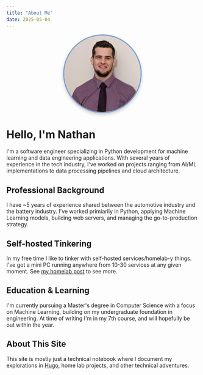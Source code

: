 ```yaml
---
title: "About Me"
date: 2025-05-04
---
```

<div style="text-align: center; margin-bottom: 2rem; display: flex; justify-content: center;">
  <img src="headshot.jpg" alt="Nathan Embaugh" style="width: 200px; height: 200px; border-radius: 50%; object-fit: cover; border: 3px solid rgb(124, 156, 206); box-shadow: 0 4px 8px rgba(0,0,0,0.2);">
</div>

# Hello, I'm Nathan

I'm a software engineer specializing in Python development for machine learning and data engineering applications. With several years of experience in the tech industry, I've worked on projects ranging from AI/ML implementations to data processing pipelines and cloud architecture.

## Professional Background

I have ~5 years of experience shared between the automotive industry and the battery industry. I've worked primiarily in Python, applying Machine Learning models, building web servers, and managing the go-to-production strategy.

## Self-hosted Tinkering

In my free time I like to tinker with self-hosted services/homelab-y things. I've got a mini PC running anywhere from 10-30 services at any given moment. See [my homelab post](../posts/2-first-home-lab-post) to see more.

## Education & Learning

I'm currently pursuing a Master's degree in Computer Science with a focus on Machine Learning, building on my undergraduate foundation in engineering. At time of writing I'm in my 7th course, and will hopefully be out within the year.

## About This Site

This site is mostly just a technical notebook where I document my explorations in [Hugo](../posts/1-how-to-use-hugo/), home lab projects, and other technical adventures.